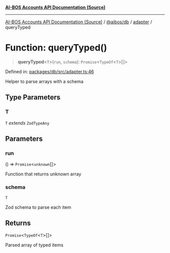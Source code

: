[**AI-BOS Accounts API Documentation (Source)**](../../../../README.md)

***

[AI-BOS Accounts API Documentation (Source)](../../../../README.md) / [@aibos/db](../../README.md) / [adapter](../README.md) / queryTyped

# Function: queryTyped()

> **queryTyped**\<`T`\>(`run`, `schema`): `Promise`\<`TypeOf`\<`T`\>[]\>

Defined in: [packages/db/src/adapter.ts:46](https://github.com/pohlai88/accounts/blob/48103fb36d28b2b9bfb33472b6de2f719773cde9/packages/db/src/adapter.ts#L46)

Helper to parse arrays with a schema

## Type Parameters

### T

`T` *extends* `ZodTypeAny`

## Parameters

### run

() => `Promise`\<`unknown`[]\>

Function that returns unknown array

### schema

`T`

Zod schema to parse each item

## Returns

`Promise`\<`TypeOf`\<`T`\>[]\>

Parsed array of typed items
